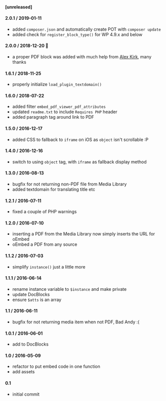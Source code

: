 #### [unreleased]

#### 2.0.1 / 2019-01-11
* added `composer.json` and automatically create POT with `composer update`
* added check for `register_block_type()` for WP 4.9.x and below

#### 2.0.0 / 2018-12-20 🎂
* a proper PDF block was added with much help from [Alex Kirk](https://github.com/akirk), many thanks

#### 1.6.1 / 2018-11-25
* properly initialize `load_plugin_textdomain()`

#### 1.6.0 / 2018-07-22
* added filter `embed_pdf_viewer_pdf_attributes`
* updated `readme.txt` to include `Requires PHP` header
* added paragraph tag around link to PDF

#### 1.5.0 / 2016-12-17
* added CSS to fallback to `iframe` on iOS as `object` isn't scrollable :P

#### 1.4.0 / 2016-12-16
* switch to using `object` tag, with `iframe` as fallback display method

#### 1.3.0 / 2016-08-13
* bugfix for not returning non-PDF file from Media Library
* added textdomain for translating title etc

#### 1.2.1 / 2016-07-11
* fixed a couple of PHP warnings

#### 1.2.0 / 2016-07-10
* inserting a PDF from the Media Library now simply inserts the URL for oEmbed
* oEmbed a PDF from any source

#### 1.1.2 / 2016-07-03
* simplify `instance()` just a little more

#### 1.1.1 / 2016-06-14
* rename instance variable to `$instance` and make private
* update DocBlocks
* ensure `$atts` is an array

#### 1.1 / 2016-06-11
* bugfix for not returning media item when not PDF, Bad Andy :(

#### 1.0.1 / 2016-06-01
* add to DocBlocks

#### 1.0 / 2016-05-09
* refactor to put embed code in one function
* add assets

#### 0.1
* initial commit
